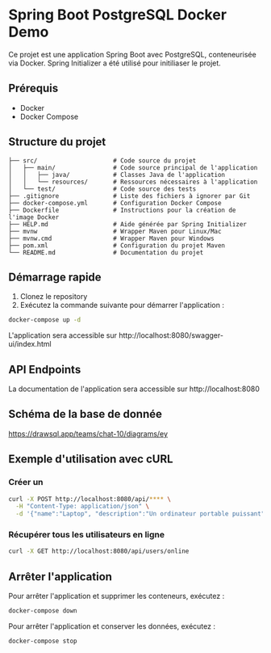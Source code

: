 # Spring Boot PostgreSQL Docker Demo

Ce projet est une application Spring Boot avec PostgreSQL, conteneurisée via Docker.
Spring Initializer a été  utilisé pour initiliaser le projet.

## Prérequis

- Docker
- Docker Compose

## Structure du projet

```
├── src/                     # Code source du projet
│   ├── main/                # Code source principal de l'application
│   │   ├── java/            # Classes Java de l'application
│   │   └── resources/       # Ressources nécessaires à l'application
│   └── test/                # Code source des tests
├── .gitignore               # Liste des fichiers à ignorer par Git
├── docker-compose.yml       # Configuration Docker Compose
├── Dockerfile               # Instructions pour la création de l'image Docker
├── HELP.md                  # Aide générée par Spring Initializer
├── mvnw                     # Wrapper Maven pour Linux/Mac
├── mvnw.cmd                 # Wrapper Maven pour Windows
├── pom.xml                  # Configuration du projet Maven
└── README.md                # Documentation du projet

```

## Démarrage rapide

1. Clonez le repository
2. Exécutez la commande suivante pour démarrer l'application :

```bash
docker-compose up -d
```

L'application sera accessible sur http://localhost:8080/swagger-ui/index.html

## API Endpoints

La documentation de l'application  sera accessible sur http://localhost:8080

## Schéma de la base de donnée 
https://drawsql.app/teams/chat-10/diagrams/ey


## Exemple d'utilisation avec cURL

### Créer un 
```bash
curl -X POST http://localhost:8080/api/**** \
  -H "Content-Type: application/json" \
  -d '{"name":"Laptop", "description":"Un ordinateur portable puissant", "price":1299.99}'
```

### Récupérer tous les utilisateurs en ligne
```bash
curl -X GET http://localhost:8080/api/users/online
```

## Arrêter l'application

Pour arrêter l'application et supprimer les conteneurs, exécutez :

```bash
docker-compose down
```

Pour arrêter l'application et conserver les données, exécutez :

```bash
docker-compose stop
``` 
